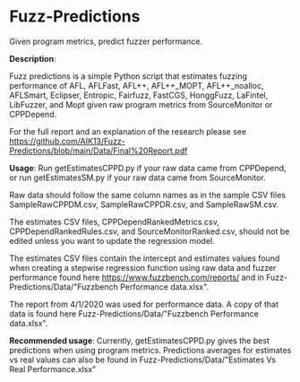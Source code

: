# Fuzz-Predictions
Given program metrics, predict fuzzer performance.

**Description**:

Fuzz predictions is a simple Python script that estimates fuzzing performance of AFL, AFLFast, AFL++, AFL++_MOPT, AFL++_noalloc, AFLSmart, Eclipser, Entropic, Fairfuzz, FastCGS, HonggFuzz, LaFintel, LibFuzzer, and Mopt given raw program metrics from SourceMonitor or CPPDepend.

For the full report and an explanation of the research please see https://github.com/AIK13/Fuzz-Predictions/blob/main/Data/Final%20Report.pdf

**Usage**:
Run getEstimatesCPPD.py if your raw data came from CPPDepend, or run getEstimatesSM.py if your raw data came from SourceMonitor.

Raw data should follow the same column names as in the sample CSV files SampleRawCPPDM.csv, SampleRawCPPDR.csv, and SampleRawSM.csv. 

The estimates CSV files, CPPDependRankedMetrics.csv, CPPDependRankedRules.csv, and SourceMonitorRanked.csv, should not be edited unless you want to update the regression model.

The estimates CSV files contain the intercept and estimates values found when creating a stepwise regression function using raw data and fuzzer performance found here https://www.fuzzbench.com/reports/ and in Fuzz-Predictions/Data/"Fuzzbench Performance data.xlsx".

The report from 4/1/2020 was used for performance data. A copy of that data is found here Fuzz-Predictions/Data/"Fuzzbench Performance data.xlsx".

**Recommended usage**:
Currently, getEstimatesCPPD.py gives the best predictions when using program metrics. Predictions averages for estimates vs real values can also be found in Fuzz-Predictions/Data/"Estimates Vs Real Performance.xlsx"
